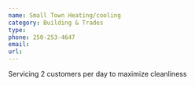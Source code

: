 ```yaml
---
name: Small Town Heating/cooling
category: Building & Trades
type: 
phone: 250-253-4647
email: 
url: 
---
```


Servicing 2 customers per day to maximize cleanliness